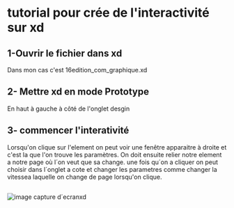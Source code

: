 # tutorial pour crée de l'interactivité sur xd
## 1-Ouvrir le fichier dans xd
Dans mon cas c'est 16edition_com_graphique.xd
 
## 2- Mettre xd en mode Prototype
En haut à gauche à côté de l'onglet desgin

## 3- commencer l'interativité
Lorsqu'on clique sur l'element on peut voir une fenêtre apparaitre à droite et c'est la que l'on trouve les paramètres. 
On doit ensuite relier notre element a notre page où l´on veut que sa change.
une fois qu´on a cliquer on peut choisir dans l´onglet a cote et changer les parametres comme changer la vitessea laquelle on change de page lorsqu'on clique.
## 

![image capture d´ecranxd](JolyanneDesjardins/tutoral/media/capture_ecran_xd.png)
